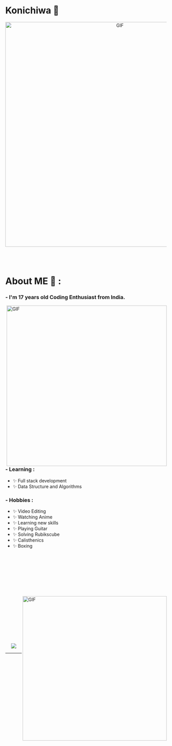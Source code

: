 # Konichiwa 👋

<div align="center">
<img hight="300" width="700" alt="GIF" align="center" src="https://media1.tenor.com/m/mVeLLgFNVbEAAAAC/tsuzuru-minagi-minagi-tsuzuru.gif">
</div>

</br>
</br>
</br>


# About ME 💬 :

### - I'm 17 years old Coding Enthusiast from India.

<img hight="400" width="500" alt="GIF" align="right" src="https://media1.tenor.com/m/Jq0g856_9gkAAAAC/shadow-sama.gif">

### - Learning :
- ✨ Full stack development
- ✨ Data Structure and Algorithms
### - Hobbies : 
- ✨ Video Editing
- ✨ Watching Anime
- ✨ Learning new skills
- ✨ Playing Guitar
- ✨ Solving Rubikscube
- ✨ Calisthenics
- ✨ Boxing

</br>
</br>
</br>
</br>
</br>
</br>

<p>
 </br>


<img hight="320" width="450" align="right" alt="GIF" src="https://media1.tenor.com/m/cNOBaaRPYQoAAAAC/anime-tenki-no-ko.gif">
 </p>
 

</br>
</br>
</br>
</br>
</br>
</br>
</br>

<p align="center" >  
  <a href="https://github.com/anuraghazra/github-readme-stats"> 
<img  src="https://github-readme-stats.vercel.app/api?username=Ronen6999&&show_icons=true&theme=radical"/>
  </a>
  </p>

*************
